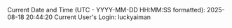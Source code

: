 Current Date and Time (UTC - YYYY-MM-DD HH:MM:SS formatted): 2025-08-18 20:44:20
Current User's Login: luckyaiman

